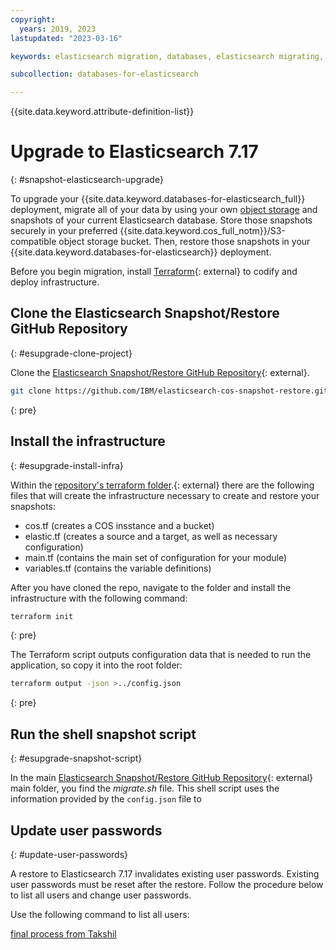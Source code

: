 ```yaml
---
copyright:
  years: 2019, 2023
lastupdated: "2023-03-16"

keywords: elasticsearch migration, databases, elasticsearch migrating, elasticsearch enterprise, snapshot, elasticsearch update

subcollection: databases-for-elasticsearch

---
```


{{site.data.keyword.attribute-definition-list}}

# Upgrade to Elasticsearch 7.17 
{: #snapshot-elasticsearch-upgrade}

To upgrade your {{site.data.keyword.databases-for-elasticsearch_full}} deployment, migrate all of your data by using your own [object storage](https://www.ibm.com/topics/object-storage) and snapshots of your current Elasticsearch database. Store those snapshots securely in your preferred {{site.data.keyword.cos_full_notm}}/S3-compatible object storage bucket. Then, restore those snapshots in your {{site.data.keyword.databases-for-elasticsearch}} deployment. 

Before you begin migration, install [Terraform](https://www.terraform.io/){: external} to codify and deploy infrastructure.

## Clone the Elasticsearch Snapshot/Restore GitHub Repository
{: #esupgrade-clone-project}

Clone the [Elasticsearch Snapshot/Restore GitHub Repository](https://github.com/IBM/elasticsearch-cos-snapshot-restore){: external}.

```sh
git clone https://github.com/IBM/elasticsearch-cos-snapshot-restore.git
```
{: pre}

## Install the infrastructure
{: #esupgrade-install-infra}

Within the [repository's terraform folder](https://github.com/IBM/elasticsearch-cos-snapshot-restore/tree/main/terraform).{: external} there are the following files that will create the infrastructure necessary to create and restore your snapshots: 
- cos.tf (creates a COS insstance and a bucket)
- elastic.tf (creates a source and a target, as well as necessary configuration)
- main.tf (contains the main set of configuration for your module)
- variables.tf (contains the variable definitions)

After you have cloned the repo, navigate to the folder and install the infrastructure with the following command:

```sh
terraform init 
```
{: pre}

The Terraform script outputs configuration data that is needed to run the application, so copy it into the root folder:

```sh
terraform output -json >../config.json
```
{: pre}

## Run the shell snapshot script
{: #esupgrade-snapshot-script}

In the main [Elasticsearch Snapshot/Restore GitHub Repository](https://github.com/IBM/elasticsearch-cos-snapshot-restore){: external} main folder, you find the *migrate.sh* file. This shell script uses the information provided by the `config.json` file to 


## Update user passwords
{: #update-user-passwords}

A restore to Elasticsearch 7.17 invalidates existing user passwords. Existing user passwords must be reset after the restore. Follow the procedure below to list all users and change user passwords. 

Use the following command to list all users:

[final process from Takshil](https://github.ibm.com/ibm-cloud-databases/cloud-databases/pull/128)
